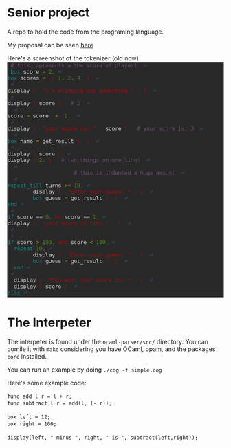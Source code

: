 # Senior project

A repo to hold the code from the programing language.

My proposal can be seen [ here ](https://github.com/justgage/senior-project/blob/master/preposal.md)

Here's a screenshot of the tokenizer (old now)
![Screenshot of Tokenizer](tokenize_ex.png)

# The Interpeter

The interpeter is found under the `ocaml-parser/src/` directory. You can comile it with `make` considering you have OCaml, opam, and the packages `core` installed. 

You can run an example by doing `./cog -f simple.cog`

Here's some example code:

```
func add l r = l + r;
func subtract l r = add(l, (- r));

box left = 12;
box right = 100;

display(left, " minus ", right, " is ", subtract(left,right));
```
